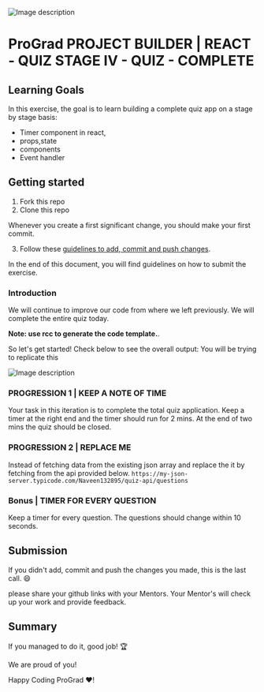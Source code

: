 ![Image description](https://i1.faceprep.in/ProGrad/prograd-logo.png)

# ProGrad PROJECT BUILDER | REACT - QUIZ STAGE IV - QUIZ - COMPLETE

## Learning Goals

In this exercise, the goal is to learn building a complete quiz app on a stage by stage basis:

- Timer component in react,
- props,state
- components
- Event handler

## Getting started

1. Fork this repo
2. Clone this repo

Whenever you create a first significant change, you should make your first commit.

3. Follow these [guidelines to add, commit and push changes](https://github.com/FACEPrep-ProGrad/general-guidelines-labs-project-builders.git).

In the end of this document, you will find guidelines on how to submit the exercise.

### Introduction

We will continue to improve our code from where we left previously. We will complete the entire quiz today.

**Note: use rcc to generate the code template.**.

So let's get started!
Check below to see the overall output: You will be trying to replicate this

![Image description](https://i1.faceprep.in/ProGrad/quizfulloutput.gif)

### PROGRESSION 1 | KEEP A NOTE OF TIME

Your task in this iteration is to complete the total quiz application. Keep a timer at the right end and the timer should run for 2 mins. At the end of two mins the quiz should be closed.

### PROGRESSION 2 | REPLACE ME

Instead of fetching data from the existing json array and replace the it by fetching from the api provided below.
`https://my-json-server.typicode.com/Naveen132895/quiz-api/questions`

### Bonus | TIMER FOR EVERY QUESTION

Keep a timer for every question. The questions should change within 10 seconds.

## Submission

If you didn't add, commit and push the changes you made, this is the last call. :smile:

please share your github links with your Mentors. Your Mentor's will check up your work and provide feedback.

## Summary

If you managed to do it, good job! :trophy:

We are proud of you!

Happy Coding ProGrad ❤️!
